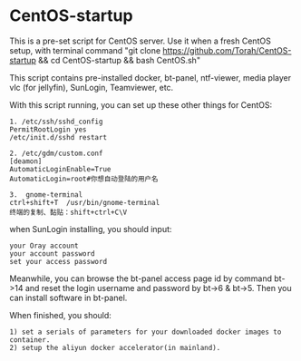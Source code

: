 # CentOS-startup

This is a pre-set script for CentOS server. Use it when a fresh CentOS setup, with terminal command "git clone https://github.com/Torah/CentOS-startup && cd CentOS-startup && bash CentOS.sh"

This script contains pre-installed docker, bt-panel, ntf-viewer, media player vlc (for jellyfin), SunLogin, Teamviewer, etc. 

With this script running, you can set up these other things for CentOS:

	1. /etc/ssh/sshd_config
	PermitRootLogin yes
	/etc/init.d/sshd restart

	2. /etc/gdm/custom.conf
	[deamon]
	AutomaticLoginEnable=True
	AutomaticLogin=root#你想自动登陆的用户名

	3.  gnome-terminal
	ctrl+shift+T  /usr/bin/gnome-terminal
	终端的复制、黏贴：shift+ctrl+C\V

when SunLogin installing, you should input:

	your Oray account
	your account password
	set your access password

Meanwhile, you can browse the bt-panel access page id by command bt->14 and reset the login username and password by bt->6 & bt->5. Then you can install software in bt-panel.

When finished, you should:

	1) set a serials of parameters for your downloaded docker images to container.
	2) setup the aliyun docker accelerator(in mainland).

